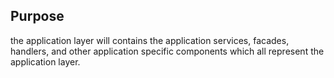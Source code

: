 ## Purpose

the application layer will contains the application services, facades, handlers, and other application specific components which all represent the application layer.
